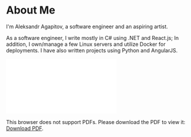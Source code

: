 # About Me


I'm Aleksandr Agapitov, a software engineer and an aspiring artist.

As a software engineer, I write mostly in C# using .NET and React.js; In addition, I own/manage a few Linux servers and utilize Docker for deployments. I have also written projects using Python and AngularJS.

<object data="/resume/Resume.pdf" type="application/pdf" width="700px" height="900px">
    <embed src="/resume/Resume.pdf">
        <p>This browser does not support PDFs. Please download the PDF to view it: <a href="/resume/Resume.pdf">Download PDF</a>.</p>
    </embed>
</object>
